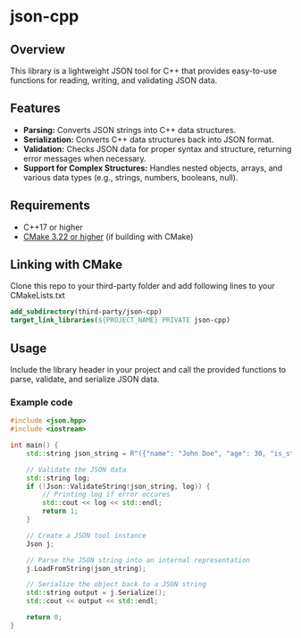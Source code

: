 # json-cpp

## Overview

This library is a lightweight JSON tool for C++ that provides easy-to-use functions for reading, writing, and validating JSON data.

## Features

- **Parsing:** Converts JSON strings into C++ data structures.
- **Serialization:** Converts C++ data structures back into JSON format.
- **Validation:** Checks JSON data for proper syntax and structure, returning error messages when necessary.
- **Support for Complex Structures:** Handles nested objects, arrays, and various data types (e.g., strings, numbers, booleans, null).

## Requirements

- C++17 or higher
- [CMake 3.22 or higher](https://cmake.org/) (if building with CMake)

## Linking with CMake

Clone this repo to your third-party folder and add following lines to your CMakeLists.txt

```cmake
add_subdirectory(third-party/json-cpp)
target_link_libraries(${PROJECT_NAME} PRIVATE json-cpp)
```

## Usage

Include the library header in your project and call the provided functions to parse, validate, and serialize JSON data.

### Example code

```cpp
#include <json.hpp>
#include <iostream>

int main() {
    std::string json_string = R"({"name": "John Doe", "age": 30, "is_student": false})";

    // Validate the JSON data
    std::string log;
    if (!Json::ValidateString(json_string, log)) {
        // Printing log if error occures
        std::cout << log << std::endl;
        return 1;
    }

    // Create a JSON tool instance
    Json j;

    // Parse the JSON string into an internal representation
    j.LoadFromString(json_string);

    // Serialize the object back to a JSON string
    std::string output = j.Serialize();
    std::cout << output << std::endl;

    return 0;
}
```

